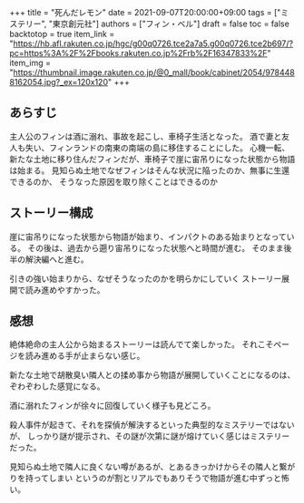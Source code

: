 +++
title = "死んだレモン"
date = 2021-09-07T20:00:00+09:00
tags = ["ミステリー", "東京創元社"]
authors = ["フィン・ベル"]
draft = false
toc = false
backtotop = true
item_link = "https://hb.afl.rakuten.co.jp/hgc/g00q0726.tce2a7a5.g00q0726.tce2b697/?pc=https%3A%2F%2Fbooks.rakuten.co.jp%2Frb%2F16347833%2F"
item_img = "https://thumbnail.image.rakuten.co.jp/@0_mall/book/cabinet/2054/9784488162054.jpg?_ex=120x120"
+++

## あらすじ
主人公のフィンは酒に溺れ、事故を起こし、車椅子生活となった。
酒で妻と友人も失い、フィンランドの南東の南端の島に移住することにした。
心機一転、新たな土地に移り住んだフィンだが、車椅子で崖に宙吊りになった状態から物語は始まる。
見知らぬ土地でなぜフィンはそんな状況に陥ったのか、無事に生還できるのか、
そうなった原因を取り除くことはできるのか


## ストーリー構成
崖に宙吊りになった状態から物語が始まり、インパクトのある始まりとなっている。
その後は、過去から遡り宙吊りになった状態へと時間が進む。
そのまま後半の解決編へと進む。

引きの強い始まりから、なぜそうなったのかを明らかにしていく
ストーリー展開で読み進めやすかった。

## 感想
絶体絶命の主人公から始まるストーリーは読んでて楽しかった。
それこそページを読み進める手が止まらない感じ。

新たな土地で胡散臭い隣人との揉め事から物語が展開していくことになるのは、
ぞわぞわした感覚になる。

酒に溺れたフィンが徐々に回復していく様子も見どころ。

殺人事件が起きて、それを探偵が解決するといった典型的なミステリーではないが、
しっかり謎が提示され、その謎が次第に謎が熔けていく感じはミステリーだった。

見知らぬ土地で隣人に良くない噂があるが、とあるきっかけからその隣人と繋がりを持ってしまい
というのが割とリアルでもありそうで物語が進む中ずっと怖い。


